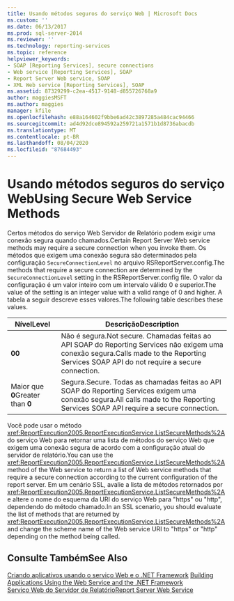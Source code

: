 ```yaml
---
title: Usando métodos seguros do serviço Web | Microsoft Docs
ms.custom: ''
ms.date: 06/13/2017
ms.prod: sql-server-2014
ms.reviewer: ''
ms.technology: reporting-services
ms.topic: reference
helpviewer_keywords:
- SOAP [Reporting Services], secure connections
- Web service [Reporting Services], SOAP
- Report Server Web service, SOAP
- XML Web service [Reporting Services], SOAP
ms.assetid: 87329299-c2ea-4517-9148-d855726768a9
author: maggiesMSFT
ms.author: maggies
manager: kfile
ms.openlocfilehash: e88a164602f9bbe6ad42c3897285a484cac94466
ms.sourcegitcommit: ad4d92dce894592a259721a1571b1d8736abacdb
ms.translationtype: MT
ms.contentlocale: pt-BR
ms.lasthandoff: 08/04/2020
ms.locfileid: "87684493"
---
```

# <a name="using-secure-web-service-methods"></a><span data-ttu-id="24b47-102">Usando métodos seguros do serviço Web</span><span class="sxs-lookup"><span data-stu-id="24b47-102">Using Secure Web Service Methods</span></span>
  <span data-ttu-id="24b47-103">Certos métodos do serviço Web Servidor de Relatório podem exigir uma conexão segura quando chamados.</span><span class="sxs-lookup"><span data-stu-id="24b47-103">Certain Report Server Web service methods may require a secure connection when you invoke them.</span></span> <span data-ttu-id="24b47-104">Os métodos que exigem uma conexão segura são determinados pela configuração `SecureConnectionLevel` no arquivo RSReportServer.config.</span><span class="sxs-lookup"><span data-stu-id="24b47-104">The methods that require a secure connection are determined by the `SecureConnectionLevel` setting in the RSReportServer.config file.</span></span> <span data-ttu-id="24b47-105">O valor da configuração é um valor inteiro com um intervalo válido 0 e superior.</span><span class="sxs-lookup"><span data-stu-id="24b47-105">The value of the setting is an integer value with a valid range of 0 and higher.</span></span> <span data-ttu-id="24b47-106">A tabela a seguir descreve esses valores.</span><span class="sxs-lookup"><span data-stu-id="24b47-106">The following table describes these values.</span></span>  
  
|<span data-ttu-id="24b47-107">Nível</span><span class="sxs-lookup"><span data-stu-id="24b47-107">Level</span></span>|<span data-ttu-id="24b47-108">Descrição</span><span class="sxs-lookup"><span data-stu-id="24b47-108">Description</span></span>|  
|-----------|-----------------|  
|<span data-ttu-id="24b47-109">**0**</span><span class="sxs-lookup"><span data-stu-id="24b47-109">**0**</span></span>|<span data-ttu-id="24b47-110">Não é segura.</span><span class="sxs-lookup"><span data-stu-id="24b47-110">Not secure.</span></span> <span data-ttu-id="24b47-111">Chamadas feitas ao API SOAP do Reporting Services não exigem uma conexão segura.</span><span class="sxs-lookup"><span data-stu-id="24b47-111">Calls made to the Reporting Services SOAP API do not require a secure connection.</span></span>|  
|<span data-ttu-id="24b47-112">Maior que **0**</span><span class="sxs-lookup"><span data-stu-id="24b47-112">Greater than **0**</span></span>|<span data-ttu-id="24b47-113">Segura.</span><span class="sxs-lookup"><span data-stu-id="24b47-113">Secure.</span></span> <span data-ttu-id="24b47-114">Todas as chamadas feitas ao API SOAP do Reporting Services exigem uma conexão segura.</span><span class="sxs-lookup"><span data-stu-id="24b47-114">All calls made to the Reporting Services SOAP API require a secure connection.</span></span>|  
  
 <span data-ttu-id="24b47-115">Você pode usar o método <xref:ReportExecution2005.ReportExecutionService.ListSecureMethods%2A> do serviço Web para retornar uma lista de métodos do serviço Web que exigem uma conexão segura de acordo com a configuração atual do servidor de relatório.</span><span class="sxs-lookup"><span data-stu-id="24b47-115">You can use the <xref:ReportExecution2005.ReportExecutionService.ListSecureMethods%2A> method of the Web service to return a list of Web service methods that require a secure connection according to the current configuration of the report server.</span></span> <span data-ttu-id="24b47-116">Em um cenário SSL, avalie a lista de métodos retornados por <xref:ReportExecution2005.ReportExecutionService.ListSecureMethods%2A> e altere o nome do esquema da URI do serviço Web para "https" ou "http", dependendo do método chamado.</span><span class="sxs-lookup"><span data-stu-id="24b47-116">In an SSL scenario, you should evaluate the list of methods that are returned by <xref:ReportExecution2005.ReportExecutionService.ListSecureMethods%2A> and change the scheme name of the Web service URI to "https" or "http" depending on the method being called.</span></span>  
  
## <a name="see-also"></a><span data-ttu-id="24b47-117">Consulte Também</span><span class="sxs-lookup"><span data-stu-id="24b47-117">See Also</span></span>  
 <span data-ttu-id="24b47-118">[Criando aplicativos usando o serviço Web e o .NET Framework](building-applications-using-the-web-service-and-the-net-framework.md) </span><span class="sxs-lookup"><span data-stu-id="24b47-118">[Building Applications Using the Web Service and the .NET Framework](building-applications-using-the-web-service-and-the-net-framework.md) </span></span>  
 [<span data-ttu-id="24b47-119">Serviço Web do Servidor de Relatório</span><span class="sxs-lookup"><span data-stu-id="24b47-119">Report Server Web Service</span></span>](../report-server-web-service.md)  
  
  
